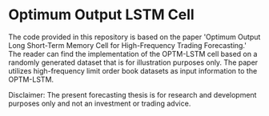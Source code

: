 # Optimum Output LSTM Cell

The code provided in this repository is based on the paper 'Optimum Output Long Short-Term Memory Cell for High-Frequency Trading Forecasting.'
The reader can find the implementation of the OPTM-LSTM cell based on a randomly generated dataset that is for illustration purposes only.
The paper utilizes high-frequency limit order book datasets as input information to the OPTM-LSTM.

Disclaimer: The present forecasting thesis is for research and development purposes only and not an investment or trading advice. 
